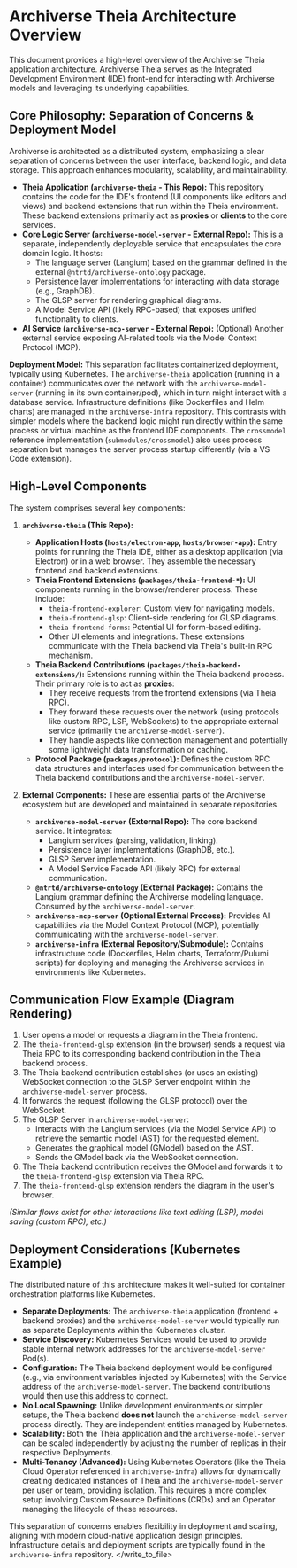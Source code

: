 # Archiverse Theia Architecture Overview

This document provides a high-level overview of the Archiverse Theia application architecture. Archiverse Theia serves as the Integrated Development Environment (IDE) front-end for interacting with Archiverse models and leveraging its underlying capabilities.

## Core Philosophy: Separation of Concerns & Deployment Model

Archiverse is architected as a distributed system, emphasizing a clear separation of concerns between the user interface, backend logic, and data storage. This approach enhances modularity, scalability, and maintainability.

*   **Theia Application (`archiverse-theia` - This Repo):** This repository contains the code for the IDE's frontend (UI components like editors and views) and backend extensions that run within the Theia environment. These backend extensions primarily act as **proxies** or **clients** to the core services.
*   **Core Logic Server (`archiverse-model-server` - External Repo):** This is a separate, independently deployable service that encapsulates the core domain logic. It hosts:
    *   The language server (Langium) based on the grammar defined in the external `@ntrtd/archiverse-ontology` package.
    *   Persistence layer implementations for interacting with data storage (e.g., GraphDB).
    *   The GLSP server for rendering graphical diagrams.
    *   A Model Service API (likely RPC-based) that exposes unified functionality to clients.
*   **AI Service (`archiverse-mcp-server` - External Repo):** (Optional) Another external service exposing AI-related tools via the Model Context Protocol (MCP).

**Deployment Model:** This separation facilitates containerized deployment, typically using Kubernetes. The `archiverse-theia` application (running in a container) communicates over the network with the `archiverse-model-server` (running in its own container/pod), which in turn might interact with a database service. Infrastructure definitions (like Dockerfiles and Helm charts) are managed in the `archiverse-infra` repository. This contrasts with simpler models where the backend logic might run directly within the same process or virtual machine as the frontend IDE components. The `crossmodel` reference implementation (`submodules/crossmodel`) also uses process separation but manages the server process startup differently (via a VS Code extension).

## High-Level Components

The system comprises several key components:

1.  **`archiverse-theia` (This Repo):**
    *   **Application Hosts (`hosts/electron-app`, `hosts/browser-app`):** Entry points for running the Theia IDE, either as a desktop application (via Electron) or in a web browser. They assemble the necessary frontend and backend extensions.
    *   **Theia Frontend Extensions (`packages/theia-frontend-*`):** UI components running in the browser/renderer process. These include:
        *   `theia-frontend-explorer`: Custom view for navigating models.
        *   `theia-frontend-glsp`: Client-side rendering for GLSP diagrams.
        *   `theia-frontend-forms`: Potential UI for form-based editing.
        *   Other UI elements and integrations.
        These extensions communicate with the Theia backend via Theia's built-in RPC mechanism.
    *   **Theia Backend Contributions (`packages/theia-backend-extensions/`):** Extensions running within the Theia backend process. Their primary role is to act as **proxies**:
        *   They receive requests from the frontend extensions (via Theia RPC).
        *   They forward these requests over the network (using protocols like custom RPC, LSP, WebSockets) to the appropriate external service (primarily the `archiverse-model-server`).
        *   They handle aspects like connection management and potentially some lightweight data transformation or caching.
    *   **Protocol Package (`packages/protocol`):** Defines the custom RPC data structures and interfaces used for communication between the Theia backend contributions and the `archiverse-model-server`.

2.  **External Components:** These are essential parts of the Archiverse ecosystem but are developed and maintained in separate repositories.
    *   **`archiverse-model-server` (External Repo):** The core backend service. It integrates:
        *   Langium services (parsing, validation, linking).
        *   Persistence layer implementations (GraphDB, etc.).
        *   GLSP Server implementation.
        *   A Model Service Facade API (likely RPC) for external communication.
    *   **`@ntrtd/archiverse-ontology` (External Package):** Contains the Langium grammar defining the Archiverse modeling language. Consumed by the `archiverse-model-server`.
    *   **`archiverse-mcp-server` (Optional External Process):** Provides AI capabilities via the Model Context Protocol (MCP), potentially communicating with the `archiverse-model-server`.
    *   **`archiverse-infra` (External Repository/Submodule):** Contains infrastructure code (Dockerfiles, Helm charts, Terraform/Pulumi scripts) for deploying and managing the Archiverse services in environments like Kubernetes.

## Communication Flow Example (Diagram Rendering)

1.  User opens a model or requests a diagram in the Theia frontend.
2.  The `theia-frontend-glsp` extension (in the browser) sends a request via Theia RPC to its corresponding backend contribution in the Theia backend process.
3.  The Theia backend contribution establishes (or uses an existing) WebSocket connection to the GLSP Server endpoint within the `archiverse-model-server` process.
4.  It forwards the request (following the GLSP protocol) over the WebSocket.
5.  The GLSP Server in `archiverse-model-server`:
    *   Interacts with the Langium services (via the Model Service API) to retrieve the semantic model (AST) for the requested element.
    *   Generates the graphical model (GModel) based on the AST.
    *   Sends the GModel back via the WebSocket connection.
6.  The Theia backend contribution receives the GModel and forwards it to the `theia-frontend-glsp` extension via Theia RPC.
7.  The `theia-frontend-glsp` extension renders the diagram in the user's browser.

*(Similar flows exist for other interactions like text editing (LSP), model saving (custom RPC), etc.)*

## Deployment Considerations (Kubernetes Example)

The distributed nature of this architecture makes it well-suited for container orchestration platforms like Kubernetes.

*   **Separate Deployments:** The `archiverse-theia` application (frontend + backend proxies) and the `archiverse-model-server` would typically run as separate Deployments within the Kubernetes cluster.
*   **Service Discovery:** Kubernetes Services would be used to provide stable internal network addresses for the `archiverse-model-server` Pod(s).
*   **Configuration:** The Theia backend deployment would be configured (e.g., via environment variables injected by Kubernetes) with the Service address of the `archiverse-model-server`. The backend contributions would then use this address to connect.
*   **No Local Spawning:** Unlike development environments or simpler setups, the Theia backend **does not** launch the `archiverse-model-server` process directly. They are independent entities managed by Kubernetes.
*   **Scalability:** Both the Theia application and the `archiverse-model-server` can be scaled independently by adjusting the number of replicas in their respective Deployments.
*   **Multi-Tenancy (Advanced):** Using Kubernetes Operators (like the Theia Cloud Operator referenced in `archiverse-infra`) allows for dynamically creating dedicated instances of Theia and the `archiverse-model-server` per user or team, providing isolation. This requires a more complex setup involving Custom Resource Definitions (CRDs) and an Operator managing the lifecycle of these resources.

This separation of concerns enables flexibility in deployment and scaling, aligning with modern cloud-native application design principles. Infrastructure details and deployment scripts are typically found in the `archiverse-infra` repository.
</write_to_file>
